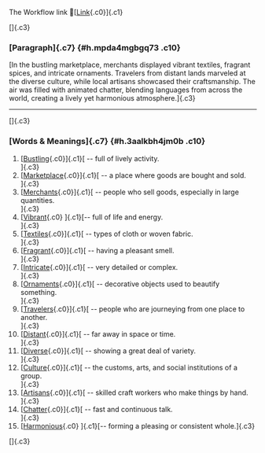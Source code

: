 The Workflow link
👏[[Link](https://www.google.com/url?q=http://www.google.com&sa=D&source=editors&ust=1761064996239074&usg=AOvVaw0XE0-PAMATeYwLwoxUoz8N){.c0}]{.c1}

[]{.c3}

### [Paragraph]{.c7} {#h.mpda4mgbgq73 .c10}

[In the bustling marketplace, merchants displayed vibrant textiles,
fragrant spices, and intricate ornaments. Travelers from distant lands
marveled at the diverse culture, while local artisans showcased their
craftsmanship. The air was filled with animated chatter, blending
languages from across the world, creating a lively yet harmonious
atmosphere.]{.c3}

------------------------------------------------------------------------

[]{.c3}

### [Words & Meanings]{.c7} {#h.3aalkbh4jm0b .c10}

1.  [[Bustling](https://www.google.com/url?q=http://www.google.com&sa=D&source=editors&ust=1761064996239891&usg=AOvVaw2hrqmmozTQvL3WsFSaxjTl){.c0}]{.c1}[ --
    full of lively activity.\
    ]{.c3}
2.  [[Marketplace](https://www.google.com/url?q=http://www.google.com&sa=D&source=editors&ust=1761064996240070&usg=AOvVaw0LKwzme4t-mE-M565Fbyld){.c0}]{.c1}[ --
    a place where goods are bought and sold.\
    ]{.c3}
3.  [[Merchants](https://www.google.com/url?q=http://www.google.com&sa=D&source=editors&ust=1761064996240203&usg=AOvVaw1XleJEV8R0i6CcoYpSZCz6){.c0}]{.c1}[ --
    people who sell goods, especially in large quantities.\
    ]{.c3}
4.  [[Vibrant](https://www.google.com/url?q=http://www.google.com&sa=D&source=editors&ust=1761064996240331&usg=AOvVaw0XG_1Zo7UXcq1DKTqI5hZg){.c0}
    ]{.c1}[-- full of life and energy.\
    ]{.c3}
5.  [[Textiles](https://www.google.com/url?q=http://www.google.com&sa=D&source=editors&ust=1761064996240428&usg=AOvVaw3weN1yAIVKQs5zaThD8E7k){.c0}]{.c1}[ --
    types of cloth or woven fabric.\
    ]{.c3}
6.  [[Fragrant](https://www.google.com/url?q=http://www.google.com&sa=D&source=editors&ust=1761064996240533&usg=AOvVaw0FFrawCxOV6uLwiYYd_evW){.c0}]{.c1}[ --
    having a pleasant smell.\
    ]{.c3}
7.  [[Intricate](https://www.google.com/url?q=http://www.google.com&sa=D&source=editors&ust=1761064996240658&usg=AOvVaw1dO8oE9J-wjlz42BlnvTDF){.c0}]{.c1}[ --
    very detailed or complex.\
    ]{.c3}
8.  [[Ornaments](https://www.google.com/url?q=http://www.google.com&sa=D&source=editors&ust=1761064996240761&usg=AOvVaw0A4d3NKmHFGxmh8XUAZh74){.c0}]{.c1}[ --
    decorative objects used to beautify something.\
    ]{.c3}
9.  [[Travelers](https://www.google.com/url?q=http://www.google.com&sa=D&source=editors&ust=1761064996240891&usg=AOvVaw12tSO6uaeoL6HW8MXyETCh){.c0}]{.c1}[ --
    people who are journeying from one place to another.\
    ]{.c3}
10. [[Distant](https://www.google.com/url?q=http://www.google.com&sa=D&source=editors&ust=1761064996241016&usg=AOvVaw3QlCfEgM--WZr8iiwDdh0G){.c0}]{.c1}[ --
    far away in space or time.\
    ]{.c3}
11. [[Diverse](https://www.google.com/url?q=http://www.google.com&sa=D&source=editors&ust=1761064996241114&usg=AOvVaw1JFR5VpDAHqw1fsZwjIrS8){.c0}]{.c1}[ --
    showing a great deal of variety.\
    ]{.c3}
12. [[Culture](https://www.google.com/url?q=http://www.google.com&sa=D&source=editors&ust=1761064996241216&usg=AOvVaw2a3toEpnPtCCY1BXUOlvw3){.c0}]{.c1}[ --
    the customs, arts, and social institutions of a group.\
    ]{.c3}
13. [[Artisans](https://www.google.com/url?q=http://www.google.com&sa=D&source=editors&ust=1761064996241339&usg=AOvVaw0QohhWazcxt0Mo2At4Z-BU){.c0}]{.c1}[ --
    skilled craft workers who make things by hand.\
    ]{.c3}
14. [[Chatter](https://www.google.com/url?q=http://www.google.com&sa=D&source=editors&ust=1761064996241458&usg=AOvVaw1DO_VxJTyXVmqH3dr-ADi1){.c0}]{.c1}[ --
    fast and continuous talk.\
    ]{.c3}
15. [[Harmonious](https://www.google.com/url?q=http://www.google.com&sa=D&source=editors&ust=1761064996241559&usg=AOvVaw22xlzqjHtGazg9WtnSRDOm){.c0}
    ]{.c1}[-- forming a pleasing or consistent whole.]{.c3}

[]{.c3}
